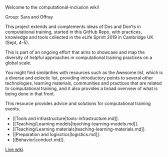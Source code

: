 Welcome to the computational-inclusion wiki!

Group: Sara and Offray

This project extends and complements ideas of Dos and Don’ts in computational training, started in this GitHub Repo, with practices, knowledge and tools collected in the eLife Sprint 2019 in Cambridge UK (Sept, 4-5).

This is part of an ongoing effort that aims to showcase and map the diversity of helpful approaches in computational training practices on a global scale.

You might find similarities with resources such as the Awesome list, which is a diverse and eclectic list, providing introductory points to several other technologies, learning materials, communities and practices that are related to computational training, and it also provides a broad overview of what is being done in that front.

This resource provides advice and solutions for computational training events.

  - [[Tools and infrastructure|tools-infrastructure.md]].
  - [[Teaching/Learning models|teaching-learning-models.md]].
  - [[Teaching/Learning materials|teaching-learning-materials.md]].
  - [[Preparation and logisctics|logistics.md]].
  - [[Behavior|conduct.md]].

[Live wiki](https://docutopia.tupale.co/eLifeSprint19:teaching#).